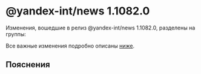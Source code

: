 # @yandex-int/news 1.1082.0

<!-- ЧЕЛОВЕЧЕСКОЕ ВСТУПЛЕНИЕ -->

Изменения, вошедшие в релиз @yandex-int/news 1.1082.0, разделены на группы:

Все важные изменения подробно описаны [ниже](#Пояснения).

## Пояснения

